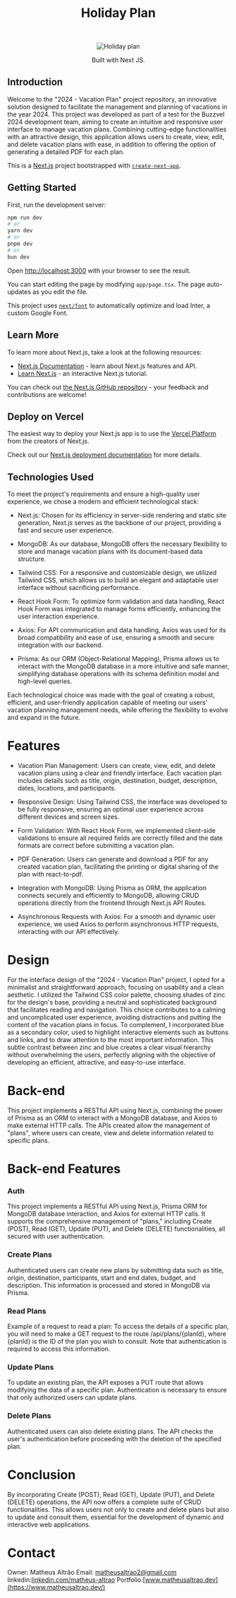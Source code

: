 <h1 align="center"> Holiday Plan </h1> <br>
<p align="center">
    <img src="https://i.pinimg.com/originals/2e/3e/23/2e3e2343a49470640abd67361149f9e9.png" alt="Holiday plan">
</p>

<p align="center">
 Built with Next JS.
</p>

## Introduction

Welcome to the "2024 - Vacation Plan" project repository, an innovative solution designed to facilitate the management and planning of vacations in the year 2024. This project was developed as part of a test for the Buzzvel 2024 development team, aiming to create an intuitive and responsive user interface to manage vacation plans. Combining cutting-edge functionalities with an attractive design, this application allows users to create, view, edit, and delete vacation plans with ease, in addition to offering the option of generating a detailed PDF for each plan.

This is a [Next.js](https://nextjs.org/) project bootstrapped with [`create-next-app`](https://github.com/vercel/next.js/tree/canary/packages/create-next-app).

## Getting Started

First, run the development server:

```bash
npm run dev
# or
yarn dev
# or
pnpm dev
# or
bun dev
```

Open [http://localhost:3000](http://localhost:3000) with your browser to see the result.

You can start editing the page by modifying `app/page.tsx`. The page auto-updates as you edit the file.

This project uses [`next/font`](https://nextjs.org/docs/basic-features/font-optimization) to automatically optimize and load Inter, a custom Google Font.

## Learn More

To learn more about Next.js, take a look at the following resources:

-   [Next.js Documentation](https://nextjs.org/docs) - learn about Next.js features and API.
-   [Learn Next.js](https://nextjs.org/learn) - an interactive Next.js tutorial.

You can check out [the Next.js GitHub repository](https://github.com/vercel/next.js/) - your feedback and contributions are welcome!

## Deploy on Vercel

The easiest way to deploy your Next.js app is to use the [Vercel Platform](https://vercel.com/new?utm_medium=default-template&filter=next.js&utm_source=create-next-app&utm_campaign=create-next-app-readme) from the creators of Next.js.

Check out our [Next.js deployment documentation](https://nextjs.org/docs/deployment) for more details.

## Technologies Used

<p>To meet the project's requirements and ensure a high-quality user experience, we chose a modern and efficient technological stack:</p>

-   Next.js: Chosen for its efficiency in server-side rendering and static site generation, Next.js serves as the backbone of our project, providing a fast and secure user experience.<br />

-   MongoDB: As our database, MongoDB offers the necessary flexibility to store and manage vacation plans with its document-based data structure.<br />

-   Tailwind CSS: For a responsive and customizable design, we utilized Tailwind CSS, which allows us to build an elegant and adaptable user interface without sacrificing performance.<br />

-   React Hook Form: To optimize form validation and data handling, React Hook Form was integrated to manage forms efficiently, enhancing the user interaction experience.<br />

-   Axios: For API communication and data handling, Axios was used for its broad compatibility and ease of use, ensuring a smooth and secure integration with our backend.<br />

-   Prisma: As our ORM (Object-Relational Mapping), Prisma allows us to interact with the MongoDB database in a more intuitive and safe manner, simplifying database operations with its schema definition model and high-level queries.<br />

<p>Each technological choice was made with the goal of creating a robust, efficient, and user-friendly application capable of meeting our users' vacation planning management needs, while offering the flexibility to evolve and expand in the future.</p>

# Features

-   Vacation Plan Management: Users can create, view, edit, and delete vacation plans using a clear and friendly interface. Each vacation plan includes details such as title, origin, destination, budget, description, dates, locations, and participants.<br />

-   Responsive Design: Using Tailwind CSS, the interface was developed to be fully responsive, ensuring an optimal user experience across different devices and screen sizes.<br />

-   Form Validation: With React Hook Form, we implemented client-side validations to ensure all required fields are correctly filled and the date formats are correct before submitting a vacation plan.<br />

-   PDF Generation: Users can generate and download a PDF for any created vacation plan, facilitating the printing or digital sharing of the plan with react-to-pdf.<br />

-   Integration with MongoDB: Using Prisma as ORM, the application connects securely and efficiently to MongoDB, allowing CRUD operations directly from the frontend through Next.js API Routes.<br />

-   Asynchronous Requests with Axios: For a smooth and dynamic user experience, we used Axios to perform asynchronous HTTP requests, interacting with our API effectively.

# Design

<p>
For the interface design of the "2024 - Vacation Plan" project, I opted for a minimalist and straightforward approach, focusing on usability and a clean aesthetic. I utilized the Tailwind CSS color palette, choosing shades of zinc for the design's base, providing a neutral and sophisticated background that facilitates reading and navigation. This choice contributes to a calming and uncomplicated user experience, avoiding distractions and putting the content of the vacation plans in focus. To complement, I incorporated blue as a secondary color, used to highlight interactive elements such as buttons and links, and to draw attention to the most important information. This subtle contrast between zinc and blue creates a clear visual hierarchy without overwhelming the users, perfectly aligning with the objective of developing an efficient, attractive, and easy-to-use interface.
 </p>

# Back-end

<p>This project implements a RESTful API using Next.js, combining the power of Prisma as an ORM to interact with a MongoDB database, and Axios to make external HTTP calls. The APIs created allow the management of "plans", where users can create, view and delete information related to specific plans.</p>

# Back-end Features

### Auth

<p>This project implements a RESTful API using Next.js, Prisma ORM for MongoDB database interaction, and Axios for external HTTP calls. It supports the comprehensive management of "plans," including Create (POST), Read (GET), Update (PUT), and Delete (DELETE) functionalities, all secured with user authentication.</p>

### Create Plans

<p>Authenticated users can create new plans by submitting data such as title, origin, destination, participants, start and end dates, budget, and description. This information is processed and stored in MongoDB via Prisma.</p>

### Read Plans

<p>
Example of a request to read a plan: To access the details of a specific plan, you will need to make a GET request to the route /api/plans/{planId}, where {planId} is the ID of the plan you wish to consult. Note that authentication is required to access this information.
</p>

### Update Plans

<p>To update an existing plan, the API exposes a PUT route that allows modifying the data of a specific plan. Authentication is necessary to ensure that only authorized users can update plans.</p>

### Delete Plans

<p>Authenticated users can also delete existing plans. The API checks the user's authentication before proceeding with the deletion of the specified plan.</p>

# Conclusion

By incorporating Create (POST), Read (GET), Update (PUT), and Delete (DELETE) operations, the API now offers a complete suite of CRUD functionalities. This allows users not only to create and delete plans but also to update and consult them, essential for the development of dynamic and interactive web applications.

# Contact

Owner: Matheus Altrão
Email: matheusaltrao2@gmail.com
linkedin:[linkedin.com/matheus-altrao](https://www.linkedin.com/in/matheus-altrao/)
Portfolio:[www.matheusaltrao.dev](https://www.matheusaltrao.dev/)
